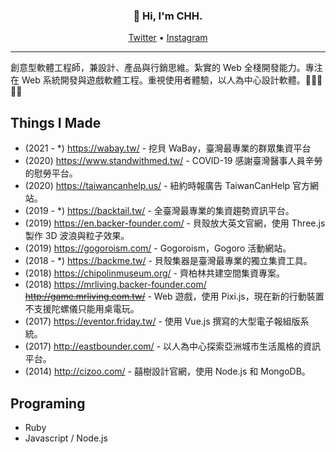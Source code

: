 <h3 align="center">👋 Hi, I'm CHH.</h3>

<p align="center">
  <a href="https://twitter.com/chinghanho">Twitter</a> •
  <a href="https://instagram.com/chinghanho">Instagram</a>
</p>

---

創意型軟體工程師，兼設計、產品與行銷思維。紮實的 Web 全棧開發能力。專注在 Web 系統開發與遊戲軟體工程。重視使用者體驗，以人為中心設計軟體。👨🏻‍💻 🧑‍🎨

## Things I Made

* (2021 - *) https://wabay.tw/ - 挖貝 WaBay，臺灣最專業的群眾集資平台
* (2020) https://www.standwithmed.tw/ - COVID-19 感謝臺灣醫事人員辛勞的慰勞平台。
* (2020) https://taiwancanhelp.us/ - 紐約時報廣告 TaiwanCanHelp 官方網站。
* (2019 - *) https://backtail.tw/ - 全臺灣最專業的集資趨勢資訊平台。
* (2019) https://en.backer-founder.com/ - 貝殼放大英文官網，使用 Three.js 製作 3D 波浪與粒子效果。
* (2019) https://gogoroism.com/ - Gogoroism，Gogoro 活動網站。
* (2018 - *) https://backme.tw/ - 貝殼集器是臺灣最專業的獨立集資工具。
* (2018) https://chipolinmuseum.org/ - 齊柏林共建空間集資專案。
* (2018) https://mrliving.backer-founder.com/ ~~http://game.mrliving.com.tw/~~ - Web 遊戲，使用 Pixi.js，現在新的行動裝置不支援陀螺儀只能用桌電玩。
* (2017) https://eventor.friday.tw/ - 使用 Vue.js 撰寫的大型電子報組版系統。
* (2017) http://eastbounder.com/ - 以人為中心探索亞洲城市生活風格的資訊平台。
* (2014) http://cizoo.com/ - 囍樹設計官網，使用 Node.js 和 MongoDB。

## Programing

* Ruby
* Javascript / Node.js
